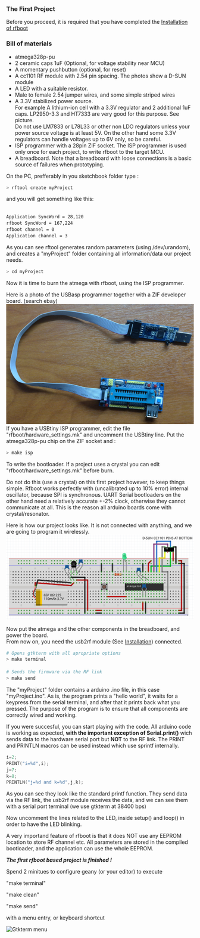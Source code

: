 ### The First Project

Before you proceed, it is required that you have completed the
[Installation of rfboot](Installation.md)

### Bill of materials
- atmega328p-pu
- 2 ceramic caps 1uF (Optional, for voltage stability near MCU)
- A momentary pushbutton (optional, for reset)
- A cc1101 RF module with 2.54 pin spacing. The photos show a D-SUN module
- A LED with a suitable resistor.
- Male to female 2.54 jumper wires, and some simple striped wires
- A 3.3V stabilized power source.<br/>
For example A lithium-ion cell with a 3.3V regulator and
2 additional 1uF caps. LP2950-3.3 and HT7333 are very good for this purpose. See picture.<br/>
Do not use LM7833 or L78L33 or other non LDO regulators unless your power source voltage is at least 5V. On the other hand some
3.3V regulators can handle voltages up to 6V only, so be careful.
- ISP programmer with a 28pin ZIF socket. The ISP programmer is used only once
for each project, to write rfboot to the target MCU.
- A breadboard. Note that a breadboard with loose connections is a basic source of failures when prototyping.


On the PC, prefferably in you sketchbook folder type :
```sh
> rftool create myProject
```

and you will get something like this:
```sh

Application SyncWord = 28,120
rfboot SyncWord = 167,224
rfboot channel = 0
Application channel = 3

```

As you can see rftool generates random parameters (using /dev/urandom), and creates
a "myProject" folder containing all information/data our project needs.

```sh
> cd myProject
```
Now it is time to burn the atmega with rfboot, using the ISP programmer.

Here is a photo of the USBasp programmer together with a ZIF developer board. (search ebay)
![USBasp](files/usbasp.jpg)
If you have a USBtiny ISP programmer, edit the file "rfboot/hardware_settings.mk" and uncomment
the USBtiny line. Put the atmega328p-pu chip on the ZIF socket and :

```sh
> make isp
```
To write the bootloader.
If a project uses a crystal you can edit "rfboot/hardware_settings.mk" before burn.


Do not do this (use a crystal) on this first project however, to keep things simple.
Rfboot works perfectly with (uncalibrated up to 10% error) internal oscillator,
because SPI is synchronous.
UART Serial bootloaders on the other hand need a relatively accurate +-2% clock,
otherwise they cannot communicate at all. This is the reason all arduino boards
come with crystal/resonator.

Here is how our project looks like. It is not connected with anything, and we are going to program it wirelessly.
![The first project](files/FirstRfbootProject.jpg)

Now put the atmega and the other components in the breadboard,
and power the board.</br>
From now on, you need the usb2rf module (See [Installation](Installation.md)) connected.

```sh
# Opens gtkterm with all apropriate options
> make terminal

# Sends the firmware via the RF link
> make send
```

The "myProject" folder contains a arduino .ino file, in this case "myProject.ino". As is, the program prints a "hello world", it waits for a keypress from the serial terminal, and after that it prints back what you pressed. The purpose of the program is to ensure that all components are correctly wired and working.

If you were succesful, you can start playing with the code.
All arduino code is working as expected, <b>with the important exception of Serial.print()</b> wich sends data to the hardware serial port but <b>NOT</b> to the RF link. The
PRINT and PRINTLN macros can be used instead which use sprintf internally.
```C++
i=2;
PRINT("i=%d",i);
j=7;
k=8;
PRINTLN("j=%d and k=%d",j,k);
```
As you can see they look like the standard printf function. They send data via the RF link, the usb2rf module receives the data, and we can see them with a serial port terminal (we use gtkterm at 38400 bps)

Now uncomment the lines related to the LED, inside setup()
and loop() in order to have the LED blinking.

A very importand feature of rfboot is that it does NOT use any EEPROM location to store RF
channel etc. All parameters are stored in the compiled bootloader, and the application can
use the whole EEPROM.

***The first rfboot based project is finished !***

Spend 2 minitues to configure geany (or your editor) to execute

"make terminal"

"make clean"

"make send"

with a menu entry, or keyboard shortcut

![Gtkterm menu](https://github.com/pkarsy/rfboot/blob/master/help/files/MenuEntry.png)

